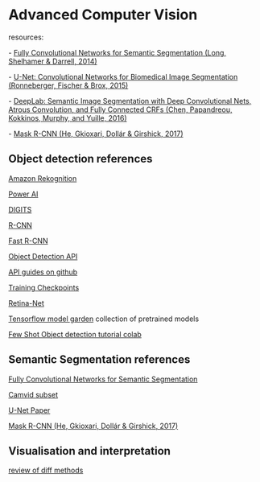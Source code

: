 # Advanced Computer Vision

resources:

-​ [Fully Convolutional Networks for Semantic Segmentation (Long, Shelhamer & Darrell, 2014)](https://people.eecs.berkeley.edu/~shelhamer/data/fcn.pdf)


-​ [U-Net: Convolutional Networks for Biomedical Image Segmentation (Ronneberger, Fischer & Brox, 2015)](https://lmb.informatik.uni-freiburg.de/people/ronneber/u-net/)


-​ [DeepLab: Semantic Image Segmentation with Deep Convolutional Nets, Atrous Convolution, and Fully Connected CRFs
  (Chen, Papandreou, Kokkinos, Murphy, and Yuille, 2016)](http://liangchiehchen.com/projects/DeepLab.html)



-​ [Mask R-CNN (He, Gkioxari, Dollár & Girshick, 2017)](https://arxiv.org/abs/1703.06870)

## Object detection references

[Amazon Rekognition](https://aws.amazon.com/rekognition/?blog-cards.sort-by=item.additionalFields.createdDate&blog-cards.sort-order=desc)

[Power AI](https://cloud.ibm.com/catalog#services)

[DIGITS](https://developer.nvidia.com/digits)

[R-CNN](https://arxiv.org/abs/1311.2524)

[Fast R-CNN](https://arxiv.org/abs/1504.08083)

[Object Detection API](https://github.com/tensorflow/models/tree/master/research/object_detection)

[API guides on github](https://github.com/tensorflow/models/blob/master/research/object_detection/g3doc/tf2.md)

[Training Checkpoints](https://www.tensorflow.org/guide/checkpoint)

[Retina-Net](https://arxiv.org/abs/1708.02002)

[Tensorflow model garden](https://github.com/tensorflow/models) collection of pretrained models


[Few Shot Object detection tutorial colab](https://colab.research.google.com/github/tensorflow/models/blob/master/research/object_detection/colab_tutorials/eager_few_shot_od_training_tf2_colab.ipynb)

## Semantic Segmentation references

[Fully Convolutional Networks for Semantic Segmentation](https://arxiv.org/abs/1411.4038)

[Camvid subset](https://github.com/divamgupta)


[U-Net Paper](https://arxiv.org/abs/1505.04597)


[Mask R-CNN (He, Gkioxari, Dollár & Girshick, 2017)](https://arxiv.org/abs/1703.06870)

## Visualisation and interpretation

[review of diff methods](https://mrsalehi.medium.com/a-review-of-different-interpretation-methods-in-deep-learning-part-1-saliency-map-cam-grad-cam-3a34476bc24d)

